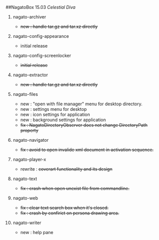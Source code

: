 ##NagatoBox 15.03 *Celestial Diva*

1. nagato-archiver

    + ~~new : handle tar.gz and tar.xz directly~~

1. nagato-config-appearance

    + initial release

1. nagato-config-screenlocker

    + ~~initial release~~

1. nagato-extractor

    + ~~new : handle tar.gz and tar.xz directly~~

1. nagato-files

    + new : "open with file manager" menu for desktop directory. 
    + new : settings menu for desktop
    + new : icon settings for application
    + new : background settings for application
    + ~~fix : NagatoDirectoryObserver does not change DirectoryPath property~~

2. nagato-navigator

    + ~~fix : avoid to open invalide xml document in activation sequence.~~

2. nagato-player-x

    + rewrite : ~~coverart functionality and its design~~

3. nagato-text

    + ~~fix : crash when open unexist file from commandline.~~

3. nagato-web

    + ~~fix : clear text search box when it's closed.~~
    + ~~fix : crash by confirict on persona drawing area.~~

4. nagato-writer

    + new : help pane


